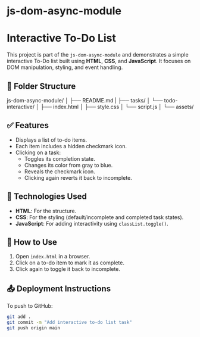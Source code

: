 # js-dom-async-module

# Interactive To-Do List

This project is part of the `js-dom-async-module` and demonstrates a simple interactive To-Do list built using **HTML**, **CSS**, and **JavaScript**. It focuses on DOM manipulation, styling, and event handling.

## 📁 Folder Structure

js-dom-async-module/
│
├── README.md
|
├── tasks/
│ └── todo-interactive/
│ ├── index.html
│ ├── style.css
│ └── script.js
│
└── assets/


## ✅ Features

- Displays a list of to-do items.
- Each item includes a hidden checkmark icon.
- Clicking on a task:
  - Toggles its completion state.
  - Changes its color from gray to blue.
  - Reveals the checkmark icon.
  - Clicking again reverts it back to incomplete.

## 🚀 Technologies Used

- **HTML**: For the structure.
- **CSS**: For the styling (default/incomplete and completed task states).
- **JavaScript**: For adding interactivity using `classList.toggle()`.

## 📌 How to Use

1. Open `index.html` in a browser.
2. Click on a to-do item to mark it as complete.
3. Click again to toggle it back to incomplete.

## 📤 Deployment Instructions

To push to GitHub:

```bash
git add .
git commit -m "Add interactive to-do list task"
git push origin main
